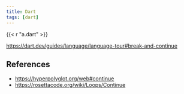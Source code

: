 ```yaml
---
title: Dart
tags: [dart]
---
```


{{< r "a.dart" >}}

<https://dart.dev/guides/language/language-tour#break-and-continue>

## References

- <https://hyperpolyglot.org/web#continue>
- <https://rosettacode.org/wiki/Loops/Continue>
